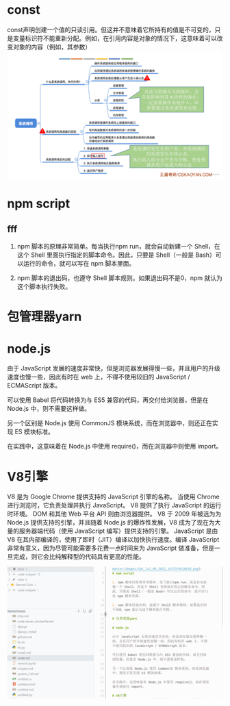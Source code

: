 #

# const
const声明创建一个值的只读引用。但这并不意味着它所持有的值是不可变的，只是变量标识符不能重新分配。例如，在引用内容是对象的情况下，这意味着可以改变对象的内容（例如，其参数）
![image](https://github.com/v2vv/jupyter_hub/raw/master/images/Sat_Jul_09_2022_1657374618618.png)
# npm script

## fff
1. npm 脚本的原理非常简单。每当执行npm run，就会自动新建一个 Shell，在这个 Shell 里面执行指定的脚本命令。因此，只要是 Shell（一般是 Bash）可以运行的命令，就可以写在 npm 脚本里面。

2. npm 脚本的退出码，也遵守 Shell 脚本规则。如果退出码不是0，npm 就认为这个脚本执行失败。

# 包管理器yarn

# node.js

由于 JavaScript 发展的速度非常快，但是浏览器发展得慢一些，并且用户的升级速度也慢一些，因此有时在 web 上，不得不使用较旧的 JavaScript / ECMAScript 版本。

可以使用 Babel 将代码转换为与 ES5 兼容的代码，再交付给浏览器，但是在 Node.js 中，则不需要这样做。

另一个区别是 Node.js 使用 CommonJS 模块系统，而在浏览器中，则还正在实现 ES 模块标准。

在实践中，这意味着在 Node.js 中使用 require()，而在浏览器中则使用 import。

# V8引擎
V8 是为 Google Chrome 提供支持的 JavaScript 引擎的名称。 当使用 Chrome 进行浏览时，它负责处理并执行 JavaScript。
V8 提供了执行 JavaScript 的运行时环境。 DOM 和其他 Web 平台 API 则由浏览器提供。
V8 于 2009 年被选为为 Node.js 提供支持的引擎，并且随着 Node.js 的爆炸性发展，V8 成为了现在为大量的服务器端代码（使用 JavaScript 编写）提供支持的引擎。
JavaScript 是由 V8 在其内部编译的，使用了即时（JIT）编译以加快执行速度。编译 JavaScript 非常有意义，因为尽管可能需要多花费一点时间来为 JavaScript 做准备，但是一旦完成，则它会比纯解释型的代码具有更高的性能。

![image](https://github.com/v2vv/jupyter_hub/raw/master/images/Sun_Jul_10_2022_1657454192915.png)